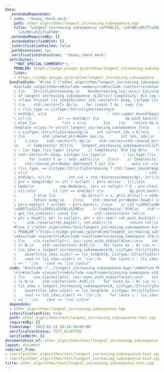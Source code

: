 ```yaml
---
data:
  _extendedDependsOn:
  - icon: ':heavy_check_mark:'
    path: other_algorithms/longest_increasing_subsequence.hpp
    title: "Longest increasing subsequence \uFF08LIS, \u6700\u9577\u5897\u52A0\u90E8\
      \u5206\u5217\uFF09"
  _extendedRequiredBy: []
  _extendedVerifiedWith: []
  _isVerificationFailed: false
  _pathExtension: cpp
  _verificationStatusIcon: ':heavy_check_mark:'
  attributes:
    '*NOT_SPECIAL_COMMENTS*': ''
    PROBLEM: https://judge.yosupo.jp/problem/longest_increasing_subsequence
    links:
    - https://judge.yosupo.jp/problem/longest_increasing_subsequence
  bundledCode: "#line 2 \"other_algorithms/longest_increasing_subsequence.hpp\"\n\
    #include <algorithm>\n#include <memory>\n#include <vector>\n\nenum class LisType\
    \ {\n    StrictlyIncreasing,\n    Nondecreasing,\n};\n\n// Calculate (only) length\
    \ of longest increasing subsequence (LIS)\n// Complexity: O(n log n)\ntemplate\
    \ <class T>\nint lis_length(const std::vector<T> &seq, LisType lis_type = LisType::StrictlyIncreasing)\
    \ {\n    std::vector<T> dp;\n    for (const T &x : seq) {\n        if (auto itr\
    \ = (lis_type == LisType::StrictlyIncreasing\n                            ? std::lower_bound(begin(dp),\
    \ end(dp), x)\n                            : std::upper_bound(begin(dp), end(dp),\
    \ x));\n            itr == end(dp)) {\n            dp.push_back(x);\n        }\
    \ else {\n            *itr = x;\n        }\n    }\n    return dp.size();\n}\n\n\
    template <class T> struct longest_increasing_subsequence {\n\n    LisType lis_type_\
    \ = LisType::StrictlyIncreasing;\n    int current_idx = 0;\n\n    struct Node\
    \ {\n        std::shared_ptr<Node> par;\n        int len, idx;\n        T v;\n\
    \    };\n\n    std::vector<T> dp;\n    std::vector<std::shared_ptr<Node>> ptrs;\n\
    \n    // Complexity: O(1)\n    longest_increasing_subsequence(LisType lis_type)\
    \ : lis_type_(lis_type) {}\n\n    // Complexity: O(N log N)\n    longest_increasing_subsequence(const\
    \ std::vector<T> &seq, LisType lis_type)\n        : lis_type_(lis_type) {\n  \
    \      for (const T &x : seq) add(x);\n    }\n\n    // Complexity: O(log N)\n\
    \    std::shared_ptr<Node> add(const T &x) {\n        auto itr =\n           \
    \ (lis_type_ == LisType::StrictlyIncreasing ? std::lower_bound(begin(dp), end(dp),\
    \ x)\n                                                      : std::upper_bound(begin(dp),\
    \ end(dp), x));\n        int cur = std::distance(begin(dp), itr);\n        std::shared_ptr<Node>\
    \ prv = (begin(dp) == itr ? nullptr : ptrs.at(cur - 1));\n\n        std::shared_ptr<Node>\
    \ node(\n            new Node{prv, (prv == nullptr ? 0 : prv->len) + 1, current_idx++,\
    \ x});\n\n        if (itr == end(dp)) {\n            dp.push_back(x), ptrs.push_back(node);\n\
    \        } else {\n            dp.at(cur) = x, ptrs.at(cur) = node;\n        }\n\
    \        return node;\n    }\n\n    std::shared_ptr<Node> head() const { return\
    \ ptrs.empty() ? nullptr : ptrs.back(); }\n\n    // LIS \u3092\u306A\u3059\u6DFB\
    \u5B57\u5217\u3092\u51FA\u529B\n    // Complexity: O(N)\n    std::vector<int>\
    \ get_lis_indices() const {\n        std::vector<int> ret;\n        for (auto\
    \ ptr = head(); ptr != nullptr; ptr = ptr->par) ret.push_back(ptr->idx);\n   \
    \     std::reverse(ret.begin(), ret.end());\n        return ret;\n    }\n};\n\
    #line 2 \"other_algorithms/test/longest_increasing_subsequence.test.cpp\"\n#define\
    \ PROBLEM \"https://judge.yosupo.jp/problem/longest_increasing_subsequence\"\n\
    \n#include <cassert>\n#include <iostream>\n\nusing namespace std;\n\nint main()\
    \ {\n    cin.tie(nullptr), ios::sync_with_stdio(false);\n\n    int N;\n    cin\
    \ >> N;\n    std::vector<int> A(N);\n    for (auto &x : A) cin >> x;\n\n    auto\
    \ lis_idxs = longest_increasing_subsequence(A, LisType::StrictlyIncreasing).get_lis_indices();\n\
    \    assert(lis_idxs.size() == lis_length(A, LisType::StrictlyIncreasing));\n\n\
    \    cout << lis_idxs.size() << '\\n';\n    for (auto i : lis_idxs) cout << i\
    \ << ' ';\n    cout << '\\n';\n}\n"
  code: "#include \"../longest_increasing_subsequence.hpp\"\n#define PROBLEM \"https://judge.yosupo.jp/problem/longest_increasing_subsequence\"\
    \n\n#include <cassert>\n#include <iostream>\n\nusing namespace std;\n\nint main()\
    \ {\n    cin.tie(nullptr), ios::sync_with_stdio(false);\n\n    int N;\n    cin\
    \ >> N;\n    std::vector<int> A(N);\n    for (auto &x : A) cin >> x;\n\n    auto\
    \ lis_idxs = longest_increasing_subsequence(A, LisType::StrictlyIncreasing).get_lis_indices();\n\
    \    assert(lis_idxs.size() == lis_length(A, LisType::StrictlyIncreasing));\n\n\
    \    cout << lis_idxs.size() << '\\n';\n    for (auto i : lis_idxs) cout << i\
    \ << ' ';\n    cout << '\\n';\n}\n"
  dependsOn:
  - other_algorithms/longest_increasing_subsequence.hpp
  isVerificationFile: true
  path: other_algorithms/test/longest_increasing_subsequence.test.cpp
  requiredBy: []
  timestamp: '2023-03-12 20:19:26+09:00'
  verificationStatus: TEST_ACCEPTED
  verifiedWith: []
documentation_of: other_algorithms/test/longest_increasing_subsequence.test.cpp
layout: document
redirect_from:
- /verify/other_algorithms/test/longest_increasing_subsequence.test.cpp
- /verify/other_algorithms/test/longest_increasing_subsequence.test.cpp.html
title: other_algorithms/test/longest_increasing_subsequence.test.cpp
---
```

